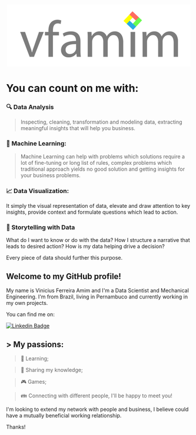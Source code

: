 <p align="center">
  <img src="https://github.com/vfamim/vfamim/blob/main/img/vfamim_github.png?raw=true" />
</p>


# You can count on me with:

###  :mag: Data Analysis

> Inspecting, cleaning, transformation and modeling data, extracting meaningful insights that will help you business.

### :robot: Machine Learning:

> Machine Learning can help with problems which solutions require a lot of fine-tuning or long list of rules, complex problems which traditional approach yields no good solution and getting insights for your business problems.

### :chart_with_upwards_trend: Data Visualization:

It simply the visual representation of data, elevate and draw attention to key insights, provide context and formulate questions which lead to action.

### :scroll: Storytelling with Data

What do I want to know or do with the data? How I structure a narrative that leads to desired action? How is my data helping drive a decision?

Every piece of data should further this purpose. 

## Welcome to my GitHub profile! 

My name is Vinicius Ferreira Amim and I'm a Data Scientist and Mechanical Engineering. I'm from Brazil, living in Pernambuco and currently working in my own projects. 

You can find me on:

[![Linkedin Badge](https://img.shields.io/badge/-vfamim-blue?style=flat-square&logo=Linkedin&logoColor=white&link=https://www.linkedin.com/in/vinicius-ferreira-amim-24275750/)](https://www.linkedin.com/in/vfamim/)

## > My passions:

>:book: Learning; 

> :pencil: Sharing my knowledge;

> :video_game: Games;

> :family: Connecting with different people, I'll be happy to meet you!

I'm looking to extend my network with people and business, I believe could have a mutually beneficial working relationship.

Thanks!
